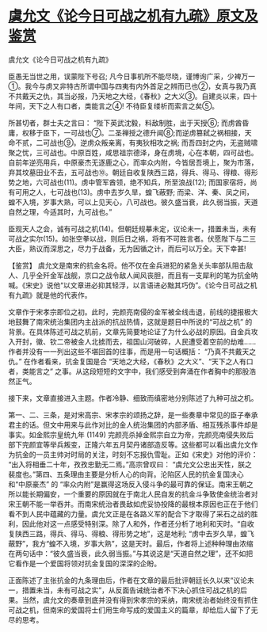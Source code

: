 # [虞允文《论今日可战之机有九疏》原文及鉴赏](https://www.vrrw.net/wx/10316.html)

虞允文《论今日可战之机有九疏》

臣愚无当世之用，误蒙陛下号召; 凡今日事机所不能尽晓，谨博询广采，少裨万一①。我今与虏又非特古所谓中国与四夷有内外首足之辨而已也②，女真与我乃真不共戴天之仇，其当必报，乃天地之大经，《春秋》之大义③。自建炎以来，四十年间，天下之人有口者，类能言之④! 不待臣复缕析而索言之矣⑤。

所甚切者，群士夫之言曰： “陛下英武沈毅，料敌制胜，出于天授⑥; 而虏酋昏庸，权移于臣下，一可战也⑦。二圣禅授之德升闻⑧;而逆虏篡弑之祸相接，天命不贰，二可战也⑨。逆虏众叛亲离，有夷狄相攻之祸; 而吾四封之内，无盗贼啸聚之忧，三可战也。中原百姓，咸思祖宗德泽，身在虏境，心在本朝，四可战也。自前年逆亮用兵，中原豪杰无逐鹿之心，而率众内附，今皆居吾境上，聚为市落，弃其坟墓田业不去，五可战也⑩。朝廷自收复陕西三路，得兵、得马、得粮、得形势之地，六可战也(11)。虏中管军酋领，绝不知兵，所至浪战(12); 而国家宿将，尚有可用之人，七可战也(13)。虏中去岁久旱，蝗飞蔽野; 而梁、洋、秦、凤之间，蝗不入境，岁事大熟，可以上见天心，八可战也。彼久盛当衰，此久弱当振，天道自然之理，今适其时，九可战也。”

臣观天人之会，诚有可战之机(14)。但朝廷规摹未定，议论未一，措置未当，未有可战之实尔(15)。如张空拳以战，则后日之祸，将有不可胜言者。伏愿陛下与二三大臣，熟议而深思之，尽力于战备，无为因循之计，而后可以万全。天下幸甚!



【鉴赏】 虞允文是南宋的抗金名将。他不仅在金兵进犯的紧急关头率部队阻击敌人、几乎全歼金军战舰，京口之战令敌人闻风丧胆，而且有一支犀利的笔为抗金呐喊。《宋史》说他“以文章进必抑其轻浮，以言语进必黜其巧伪”。《论今日可战之机有九疏》就是他的代表作。

文章作于宋孝宗即位之初。此时，完颜亮南侵的金军被全线击退，前线的捷报极大地鼓舞了南宋统治集团内主战派的抗战热情，这就是题目中所说的“可战之机” 的背景。在具体陈述可战之机前，文章先简要地论证了为什么必战的原因。自金兵攻入开封，徽、钦二帝被金人北掳而去，祖国山河破碎，人民遭受着空前的劫难……作者并没有一一列出这些不堪回首的往事，而是用一句话概括： “乃真不共戴天之仇。” 在作者看来，抗金复国是合 “天地之大经，《春秋》之大义”、“天下之人有口者，类能言之” 之事。从这段短短的文字中，我们感受到奔涌在作者胸中的那股浩然正气。

接下来，文章直接进入主题。作者冷静、细致而缜密地分别陈述了九种可战之机。

第一、二、三条，是对宋高宗、宋孝宗的颂扬之辞，是一些奏章中常见的臣子奉承君主的话。但文中用来与此作对比的金人统治集团的内部矛盾、相互残杀事件却是事实。如金熙宗皇统九年 (1149) 完颜亮杀掉金熙宗自立为帝，完颜亮南侵失败后部下完颜宜等举兵叛变，正隆六年五月契丹诸部造反等。这些都可以看出虞允文作为抗金的一员主帅对时局的关注，时刻不忘报仇雪耻。正如《宋史》对他的评价： “出入将相垂二十年，孜孜忠勤无二焉。”高宗曾叹曰： “虞允文公忠出天性，朕之裴度也。”第四、五条理由主要是分析人心的向背。沦陷区人民的抗金复国决心和“中原豪杰” 的 “率众内附”是赢得这场反入侵斗争的最可靠的保证。南宋王朝之所以能长期偏安，一个重要的原因就在于南北人民自发的抗金斗争致使金统治者对宋王朝不能一举吞并。而南宋统治者畏敌如虎妥协投降的最根本原因也正在于他们看不到人民中蕴藏的力量。虞允文正是在各路义军的配合下才取得了采石之战的胜利，因此他对这一点感受特别深。除了人和外，作者还分析了地利和天时。“自收复陕西三路，得兵、得马、得粮、得形势之地”，这是地利; “虏中去岁久旱，蝗飞蔽野”，我方“蝗不入境，岁事大熟”，这是天时。最后，作者将上述种种理由浓缩在两句话中：“彼久盛当衰，此久弱当振。”与其说这是“天道自然之理”，还不如把它看作是一个爱国将领对抗金复国的深深的企盼。

正面陈述了主张抗金的九条理由后，作者在文章的最后批评朝廷长久以来“议论未一，措置未当，未有可战之实”，从反面告诫统治者不下决心抓住可战之机的后果。当然，虞允文的奏章到底并没有得到宋孝宗的采纳，南宋统治者始终没有抓住可战之机，但南宋的爱国将士们用生命写成的爱国主义的篇章，却给后人留下了无尽的思考。

